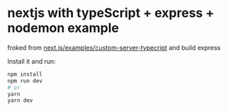 # nextjs with typeScript + express + nodemon example

froked from [next.js/examples/custom-server-typecript](https://github.com/zeit/next.js/tree/canary/examples/custom-server-typescript) and build express

Install it and run:

```bash
npm install
npm run dev
# or
yarn
yarn dev
```

